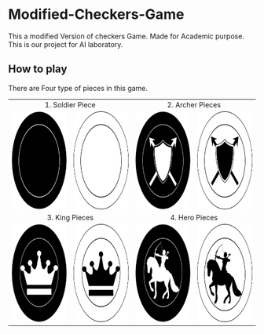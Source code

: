# Modified-Checkers-Game
This a modified Version of checkers Game. Made for Academic purpose. This is our project for AI laboratory.

## How to play
There are Four type of pieces in this game. 


<table>
  <tr>
    <td colspan="2" align = "center">1. Soldier Piece </td>
    <td colspan="2" align = "center">2. Archer Pieces </td>
  </tr>
  <tr> 
  <td><img src = "https://github.com/abrarhasan3/Modified-Checkers-Game/blob/abrar/img/Picture2.png" height = "200px" width="200px"/></td>
  <td><img src = "https://github.com/abrarhasan3/Modified-Checkers-Game/blob/abrar/img/Picture7.png" height = "200px" width="200px"/></td>

  <td><img src = "https://github.com/abrarhasan3/Modified-Checkers-Game/blob/abrar/img/Picture1.png" height = "200px" width="200px"/></td>
  <td><img src = "https://github.com/abrarhasan3/Modified-Checkers-Game/blob/abrar/img/Picture5.png" height = "200px" width="200px"/></td>
 
  </tr>
  <tr>
    <td colspan="2" align = "center">3. King Pieces </td>
    <td colspan="2" align = "center">4. Hero Pieces </td>
  </tr>
  <tr> 
  <td><img src = "https://github.com/abrarhasan3/Modified-Checkers-Game/blob/abrar/img/Picture3.png" height = "200px" width="200px"/></td>
  <td><img src = "https://github.com/abrarhasan3/Modified-Checkers-Game/blob/abrar/img/Picture6.png" height = "200px" width="200px"/></td>

  <td><img src = "https://github.com/abrarhasan3/Modified-Checkers-Game/blob/abrar/img/Picture4.png" height = "200px" width="200px"/></td>
  <td><img src = "https://github.com/abrarhasan3/Modified-Checkers-Game/blob/abrar/img/Picture8.png" height = "200px" width="200px"/></td>
 
  </tr>
  </table>
